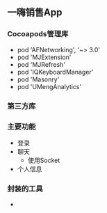 ## 一嗨销售App

### Cocoapods管理库
* pod 'AFNetworking', '~> 3.0'
* pod 'MJExtension'
* pod 'MJRefresh'
* pod 'IQKeyboardManager'
* pod 'Masonry'
* pod 'UMengAnalytics'

### 第三方库


### 主要功能
* 登录
* 聊天
	* 使用Socket
* 个人信息

### 封装的工具
* 





